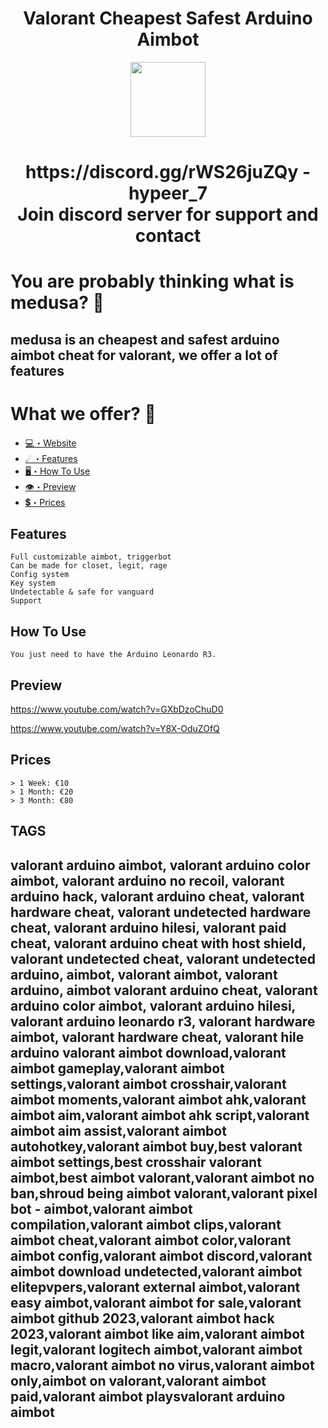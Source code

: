 

<h1 align="center">
   Valorant Cheapest Safest Arduino Aimbot 
</h1>
<p align="center"> 
   <kbd>
   <img src="https://media.discordapp.net/attachments/1113538621975306311/1150452229946478592/Bez_nazwy-1.png?width=676&height=676" width="120"></img>
   </kbd>
</p>

<h1 align="center">
   https://discord.gg/rWS26juZQy - hypeer_7<br>
     Join discord server for support and contact 
</h1>

# You are probably thinking what is medusa? 🤔
## medusa is an cheapest and safest arduino aimbot cheat for valorant, we offer a lot of features 
# 
# What we offer? 🤨
- [💻・Website](https://medusashop.sellpass.io/)
- [☄・Features](#features)
- [🖥️・How To Use](#how-to-use)
- [👁️・Preview](#preview)
- [💲・Prices](#prices)
## <a id="features"></a>Features
```
Full customizable aimbot, triggerbot
Can be made for closet, legit, rage 
Config system
Key system
Undetectable & safe for vanguard
Support
```

## <a id="how-to-use"></a>How To Use
```
You just need to have the Arduino Leonardo R3.
```

## <a id="preview"></a>Preview
https://www.youtube.com/watch?v=GXbDzoChuD0

https://www.youtube.com/watch?v=Y8X-OduZOfQ

## <a id="prices"></a>Prices
```
> 1 Week: €10
> 1 Month: €20
> 3 Month: €80 
```
**TAGS**
-

valorant arduino aimbot, valorant arduino color aimbot, valorant arduino no recoil, valorant arduino hack, valorant arduino cheat, valorant hardware cheat, valorant undetected hardware cheat, valorant arduino hilesi, valorant paid cheat, valorant arduino cheat with host shield, valorant undetected cheat, valorant undetected arduino, aimbot, valorant aimbot, valorant arduino, aimbot valorant arduino cheat, valorant arduino color aimbot, valorant arduino hilesi, valorant arduino leonardo r3, valorant hardware aimbot, valorant hardware cheat, valorant hile arduino valorant aimbot download,valorant aimbot gameplay,valorant aimbot settings,valorant aimbot crosshair,valorant aimbot moments,valorant aimbot ahk,valorant aimbot aim,valorant aimbot ahk script,valorant aimbot aim assist,valorant aimbot autohotkey,valorant aimbot buy,best valorant aimbot settings,best crosshair valorant aimbot,best aimbot valorant,valorant aimbot no ban,shroud being aimbot valorant,valorant pixel bot - aimbot,valorant aimbot compilation,valorant aimbot clips,valorant aimbot cheat,valorant aimbot color,valorant aimbot config,valorant aimbot discord,valorant aimbot download undetected,valorant aimbot elitepvpers,valorant external aimbot,valorant easy aimbot,valorant aimbot for sale,valorant aimbot github 2023,valorant aimbot hack 2023,valorant aimbot like aim,valorant aimbot legit,valorant logitech aimbot,valorant aimbot macro,valorant aimbot no virus,valorant aimbot only,aimbot on valorant,valorant aimbot paid,valorant aimbot playsvalorant arduino aimbot
---
